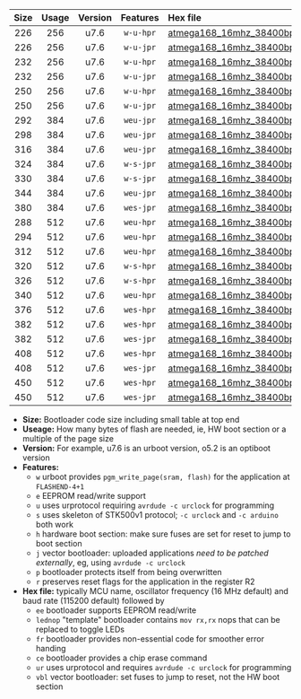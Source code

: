 |Size|Usage|Version|Features|Hex file|
|:-:|:-:|:-:|:-:|:--|
|226|256|u7.6|`w-u-hpr`|[atmega168_16mhz_38400bps_ur.hex](https://raw.githubusercontent.com/stefanrueger/urboot/main/atmega168_16mhz_38400bps_ur.hex)|
|226|256|u7.6|`w-u-jpr`|[atmega168_16mhz_38400bps_ur_vbl.hex](https://raw.githubusercontent.com/stefanrueger/urboot/main/atmega168_16mhz_38400bps_ur_vbl.hex)|
|232|256|u7.6|`w-u-hpr`|[atmega168_16mhz_38400bps_lednop_ur.hex](https://raw.githubusercontent.com/stefanrueger/urboot/main/atmega168_16mhz_38400bps_lednop_ur.hex)|
|232|256|u7.6|`w-u-jpr`|[atmega168_16mhz_38400bps_lednop_ur_vbl.hex](https://raw.githubusercontent.com/stefanrueger/urboot/main/atmega168_16mhz_38400bps_lednop_ur_vbl.hex)|
|250|256|u7.6|`w-u-hpr`|[atmega168_16mhz_38400bps_lednop_fr_ur.hex](https://raw.githubusercontent.com/stefanrueger/urboot/main/atmega168_16mhz_38400bps_lednop_fr_ur.hex)|
|250|256|u7.6|`w-u-jpr`|[atmega168_16mhz_38400bps_lednop_fr_ur_vbl.hex](https://raw.githubusercontent.com/stefanrueger/urboot/main/atmega168_16mhz_38400bps_lednop_fr_ur_vbl.hex)|
|292|384|u7.6|`weu-jpr`|[atmega168_16mhz_38400bps_ee_ur_vbl.hex](https://raw.githubusercontent.com/stefanrueger/urboot/main/atmega168_16mhz_38400bps_ee_ur_vbl.hex)|
|298|384|u7.6|`weu-jpr`|[atmega168_16mhz_38400bps_ee_lednop_ur_vbl.hex](https://raw.githubusercontent.com/stefanrueger/urboot/main/atmega168_16mhz_38400bps_ee_lednop_ur_vbl.hex)|
|316|384|u7.6|`weu-jpr`|[atmega168_16mhz_38400bps_ee_lednop_fr_ur_vbl.hex](https://raw.githubusercontent.com/stefanrueger/urboot/main/atmega168_16mhz_38400bps_ee_lednop_fr_ur_vbl.hex)|
|324|384|u7.6|`w-s-jpr`|[atmega168_16mhz_38400bps_vbl.hex](https://raw.githubusercontent.com/stefanrueger/urboot/main/atmega168_16mhz_38400bps_vbl.hex)|
|330|384|u7.6|`w-s-jpr`|[atmega168_16mhz_38400bps_lednop_vbl.hex](https://raw.githubusercontent.com/stefanrueger/urboot/main/atmega168_16mhz_38400bps_lednop_vbl.hex)|
|344|384|u7.6|`weu-jpr`|[atmega168_16mhz_38400bps_ee_lednop_fr_ce_ur_vbl.hex](https://raw.githubusercontent.com/stefanrueger/urboot/main/atmega168_16mhz_38400bps_ee_lednop_fr_ce_ur_vbl.hex)|
|380|384|u7.6|`wes-jpr`|[atmega168_16mhz_38400bps_ee_vbl.hex](https://raw.githubusercontent.com/stefanrueger/urboot/main/atmega168_16mhz_38400bps_ee_vbl.hex)|
|288|512|u7.6|`weu-hpr`|[atmega168_16mhz_38400bps_ee_ur.hex](https://raw.githubusercontent.com/stefanrueger/urboot/main/atmega168_16mhz_38400bps_ee_ur.hex)|
|294|512|u7.6|`weu-hpr`|[atmega168_16mhz_38400bps_ee_lednop_ur.hex](https://raw.githubusercontent.com/stefanrueger/urboot/main/atmega168_16mhz_38400bps_ee_lednop_ur.hex)|
|312|512|u7.6|`weu-hpr`|[atmega168_16mhz_38400bps_ee_lednop_fr_ur.hex](https://raw.githubusercontent.com/stefanrueger/urboot/main/atmega168_16mhz_38400bps_ee_lednop_fr_ur.hex)|
|320|512|u7.6|`w-s-hpr`|[atmega168_16mhz_38400bps.hex](https://raw.githubusercontent.com/stefanrueger/urboot/main/atmega168_16mhz_38400bps.hex)|
|326|512|u7.6|`w-s-hpr`|[atmega168_16mhz_38400bps_lednop.hex](https://raw.githubusercontent.com/stefanrueger/urboot/main/atmega168_16mhz_38400bps_lednop.hex)|
|340|512|u7.6|`weu-hpr`|[atmega168_16mhz_38400bps_ee_lednop_fr_ce_ur.hex](https://raw.githubusercontent.com/stefanrueger/urboot/main/atmega168_16mhz_38400bps_ee_lednop_fr_ce_ur.hex)|
|376|512|u7.6|`wes-hpr`|[atmega168_16mhz_38400bps_ee.hex](https://raw.githubusercontent.com/stefanrueger/urboot/main/atmega168_16mhz_38400bps_ee.hex)|
|382|512|u7.6|`wes-hpr`|[atmega168_16mhz_38400bps_ee_lednop.hex](https://raw.githubusercontent.com/stefanrueger/urboot/main/atmega168_16mhz_38400bps_ee_lednop.hex)|
|382|512|u7.6|`wes-jpr`|[atmega168_16mhz_38400bps_ee_lednop_vbl.hex](https://raw.githubusercontent.com/stefanrueger/urboot/main/atmega168_16mhz_38400bps_ee_lednop_vbl.hex)|
|408|512|u7.6|`wes-hpr`|[atmega168_16mhz_38400bps_ee_lednop_fr.hex](https://raw.githubusercontent.com/stefanrueger/urboot/main/atmega168_16mhz_38400bps_ee_lednop_fr.hex)|
|408|512|u7.6|`wes-jpr`|[atmega168_16mhz_38400bps_ee_lednop_fr_vbl.hex](https://raw.githubusercontent.com/stefanrueger/urboot/main/atmega168_16mhz_38400bps_ee_lednop_fr_vbl.hex)|
|450|512|u7.6|`wes-hpr`|[atmega168_16mhz_38400bps_ee_lednop_fr_ce.hex](https://raw.githubusercontent.com/stefanrueger/urboot/main/atmega168_16mhz_38400bps_ee_lednop_fr_ce.hex)|
|450|512|u7.6|`wes-jpr`|[atmega168_16mhz_38400bps_ee_lednop_fr_ce_vbl.hex](https://raw.githubusercontent.com/stefanrueger/urboot/main/atmega168_16mhz_38400bps_ee_lednop_fr_ce_vbl.hex)|

- **Size:** Bootloader code size including small table at top end
- **Useage:** How many bytes of flash are needed, ie, HW boot section or a multiple of the page size
- **Version:** For example, u7.6 is an urboot version, o5.2 is an optiboot version
- **Features:**
  + `w` urboot provides `pgm_write_page(sram, flash)` for the application at `FLASHEND-4+1`
  + `e` EEPROM read/write support
  + `u` uses urprotocol requiring `avrdude -c urclock` for programming
  + `s` uses skeleton of STK500v1 protocol; `-c urclock` and `-c arduino` both work
  + `h` hardware boot section: make sure fuses are set for reset to jump to boot section
  + `j` vector bootloader: uploaded applications *need to be patched externally*, eg, using `avrdude -c urclock`
  + `p` bootloader protects itself from being overwritten
  + `r` preserves reset flags for the application in the register R2
- **Hex file:** typically MCU name, oscillator frequency (16 MHz default) and baud rate (115200 default) followed by
  + `ee` bootloader supports EEPROM read/write
  + `lednop` "template" bootloader contains `mov rx,rx` nops that can be replaced to toggle LEDs
  + `fr` bootloader provides non-essential code for smoother error handing
  + `ce` bootloader provides a chip erase command
  + `ur` uses urprotocol and requires `avrdude -c urclock` for programming
  + `vbl` vector bootloader: set fuses to jump to reset, not the HW boot section

